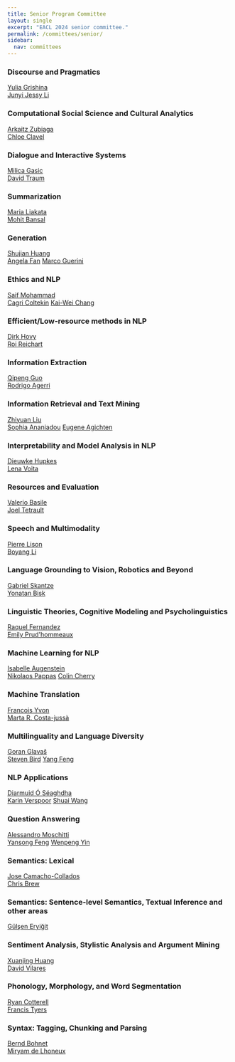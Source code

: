 ```yaml
---
title: Senior Program Committee
layout: single
excerpt: "EACL 2024 senior committee."
permalink: /committees/senior/
sidebar:
  nav: committees
---
```





### Discourse and Pragmatics 
<p><a href="mailto:yuliag@amazon.de">Yulia Grishina</a><br />
<a href="mailto:jessy@austin.utexas.edu">Junyi Jessy Li</a></p>


### Computational Social Science and Cultural Analytics 
<p><a href="mailto:a.zubiaga@qmul.ac.uk">Arkaitz Zubiaga</a><br />
<a href="mailto:chloe.clavel@telecom-paris.fr">Chloe Clavel</a></p>



### Dialogue and Interactive Systems 
<p><a href="mailto:gasic@hhu.de">Milica Gasic</a><br />
<a href="mailto:traum@ict.usc.edu">David Traum</a></p>




### Summarization 
<p><a href="mailto:m.liakata@qmul.ac.uk">Maria Liakata</a><br />
<a href="mailto:mbansal@cs.unc.edu">Mohit Bansal</a></p>



### Generation 
<p><a href="mailto:huangsj@nju.edu.cn">Shujian Huang</a><br />
<a href="mailto:angelafan@meta.com">Angela Fan</a>
<a href="mailto:guerini@fbk.eu">Marco Guerini</a></p>



### Ethics and NLP 
<p><a href="mailto:uvgotsaif@gmail.com">Saif Mohammad</a><br />
<a href="mailto:cagri.coeltekin@uni-tuebingen.de">Cagri Coltekin</a>
<a href="mailto:kw@kwchang.net">Kai-Wei Chang</a></p>




### Efficient/Low-resource methods in NLP 
<p><a href="mailto:dirk.hovy@unibocconi.it">Dirk Hovy</a><br />
<a href="mailto:roireichart@gmail.com">Roi Reichart</a></p>




### Information Extraction 
<p><a href="mailto:qpguo16@fudan.edu.cn">Qipeng Guo</a><br />
<a href="mailto:rodrigo.agerri@ehu.eus">Rodrigo Agerri</a></p>




### Information Retrieval and Text Mining 
<p><a href="mailto:liuzy@tsinghua.edu.cn">Zhiyuan Liu</a><br />
<a href="mailto:sophia.ananiadou@manchester.ac.uk">Sophia Ananiadou</a>
<a href="mailto:eugene.agichtein@emory.edu">Eugene Agichten</a></p>



### Interpretability and Model Analysis in NLP 
<p><a href="mailto:dieuwkehupkes@fb.com">Dieuwke Hupkes</a><br />
<a href="mailto:lena-voita@hotmail.com">Lena Voita</a></p>



### Resources and Evaluation 
<p><a href="mailto:valerio.basile@unito.it">Valerio Basile</a><br />
<a href="mailto:tetreaul@gmail.com">Joel Tetrault</a></p>




### Speech and Multimodality 
<p><a href="mailto:plison@nr.no">Pierre Lison</a><br />
<a href="mailto:boyang.li@ntu.edu.sg">Boyang Li</a></p>



### Language Grounding to Vision, Robotics and Beyond  
<p><a href="mailto:skantze@kth.se">Gabriel Skantze</a><br />
<a href="mailto:ybisk@cs.cmu.edu">Yonatan Bisk</a></p>



### Linguistic Theories, Cognitive Modeling and Psycholinguistics 
<p><a href="mailto:raquel.fernandez@uva.nl">Raquel Fernandez</a><br />
<a href="mailto:prudhome@bc.edu">Emily Prud'hommeaux</a></p>




### Machine Learning for NLP 
<p><a href="mailto:augenstein@di.ku.dk">Isabelle Augenstein</a><br />
<a href="mailto:nppappa@amazon.com">Nikolaos Pappas</a>
<a href="mailto:colin.a.cherry@gmail.com">Colin Cherry</a></p>



### Machine Translation 
<p><a href="mailto:francois.yvon@limsi.fr">Francois Yvon</a><br />
<a href="mailto:https://costa-jussa.com/">Marta R. Costa-jussà</a></p>




### Multilinguality and Language Diversity 
<p><a href="mailto:goran.glavas@uni-wuerzburg.de">Goran Glavaš</a><br />
<a href="mailto:steven.bird@cdu.edu.au">Steven Bird</a>
<a href="mailto:fengyang@ict.ac.cn">Yang Feng</a></p>




### NLP Applications 
<p><a href="mailto:diarmuid.oseaghdha@gmail.com">Diarmuid Ó Séaghdha</a><br />
<a href="mailto:karin.verspoor@rmit.edu.au">Karin Verspoor</a>
<a href="mailto:shuaiwanghk@gmail.com">Shuai Wang</a></p>







### Question Answering 
<p><a href="mailto:amoschitti@gmail.com">Alessandro Moschitti</a><br />
<a href="mailto:fengyansong@pku.edu.cn">Yansong Feng</a>
<a href="mailto:wenpeng@psu.edu">Wenpeng Yin</a></p>



### Semantics: Lexical 
<p><a href="mailto:josecamachocollados@gmail.com">Jose Camacho-Collados </a><br />
<a href="mailto:christopher.brew@gmail.com">Chris Brew</a></p>



### Semantics: Sentence-level Semantics, Textual Inference and other areas 
<p><a href="mailto:gulsenc@itu.edu.tr">Gülşen Eryiğit</a><br />
<!-- <a href="mailto:tushark@allenai.org">Tushar Khot</a> -->
</p>



### Sentiment Analysis, Stylistic Analysis and Argument Mining 
<p><a href="mailto:xjhuang@fudan.edu.cn">Xuanjing Huang</a><br />
<a href="mailto:david.vilares@udc.es">David Vilares</a></p>


### Phonology, Morphology, and Word Segmentation 
<p><a href="mailto:rcotterell@inf.ethz.ch">Ryan Cotterell</a><br />
<a href="mailto:ftyers@indiana.edu">Francis Tyers</a></p>


### Syntax: Tagging, Chunking and Parsing 
<p><a href="mailto:bohnetbd@google.com">Bernd Bohnet</a><br />
<a href="mailto:miryam.delhoneux@kuleuven.be">Miryam de Lhoneux</a></p>



